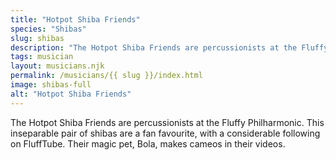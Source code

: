 ```yaml
---
title: "Hotpot Shiba Friends"
species: "Shibas"
slug: shibas
description: "The Hotpot Shiba Friends are percussionists at the Fluffy Philharmonic. This inseparable pair of shibas are a fan favourite, with a considerable following on FluffTube. Their magic pet, Bola, makes cameos in their videos."
tags: musician
layout: musicians.njk
permalink: /musicians/{{ slug }}/index.html
image: shibas-full
alt: "Hotpot Shiba Friends"
---
```

The Hotpot Shiba Friends are percussionists at the Fluffy Philharmonic. This inseparable pair of shibas are a fan favourite, with a considerable following on FluffTube. Their magic pet, Bola, makes cameos in their videos.
